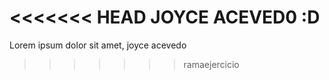 <<<<<<< HEAD
JOYCE ACEVED0 :D
=======
Lorem ipsum dolor sit amet, joyce acevedo
>>>>>>> ramaejercicio
